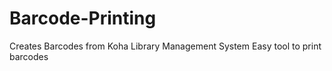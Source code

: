 # Barcode-Printing
Creates Barcodes from Koha Library Management System
Easy tool to print barcodes
